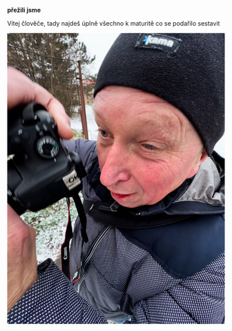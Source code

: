 **přežili jsme**

Vítej člověče, tady najdeš úplně všechno k maturitě co se podařilo sestavit


![huh](/Obrazky/brumik.gif)
